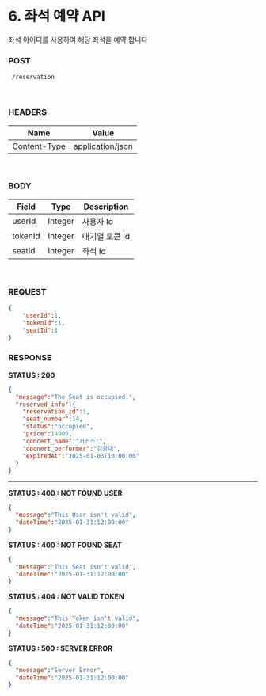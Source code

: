 # 6. 좌석 예약 API
좌석 아이디를 사용하여 해당 좌석을 예약 합니다
<br>

### POST
```method
 /reservation
```
<br>

### HEADERS
| Name          | Value               |
|---------------|---------------------|
| Content-Type  | application/json    |

<br>




### BODY
| Field          | Type               |Description|
|---------------|---------------------|------------------------------|
| userId  | Integer    | 사용자 Id |
| tokenId  | Integer    | 대기열 토큰 Id |
| seatId  | Integer    | 좌석 Id |

<br>

### REQUEST
```json
{
    "userId":1,
    "tokenId":1,
    "seatId":1
}
```

### RESPONSE

**STATUS : 200**
```json
{
  "message":"The Seat is occupied.",
  "reserved_info":{
    "reservation_id":1,
    "seat_number":14,
    "status":"occupied",
    "price":14000,
    "concert_name":"서커스!",
    "cocnert_performer":"김광대",    
    "expiredAt":"2025-01-03T10:00:00"
  }
}
```
---
**STATUS : 400 : NOT FOUND USER**
```json
{
  "message":"This User isn't valid",
  "dateTime":"2025-01-31:12:00:00"
}
```
**STATUS : 400 : NOT FOUND SEAT**
```json
{
  "message":"This Seat isn't valid",
  "dateTime":"2025-01-31:12:00:00"
}
```
**STATUS : 404 : NOT VALID TOKEN**
```json
{
  "message":"This Token isn't valid",
  "dateTime":"2025-01-31:12:00:00"
}
```
**STATUS : 500 : SERVER ERROR**
```json
{
  "message":"Server Error",
  "dateTime":"2025-01-31:12:00:00"
}
```